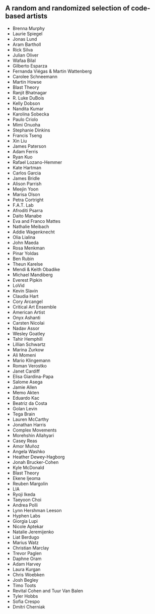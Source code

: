 ## A random and randomized selection of code-based artists
- Brenna Murphy
- Laurie Spiegel
- Jonas Lund
- Aram Bartholl
- Rick Silva
- Julian Oliver
- Wafaa Bilal
- Gilberto Esparza
- Fernanda Viégas & Martin Wattenberg
- Carolee Schneemann
- Martin Howse
- Blast Theory
- Ranjit Bhatnagar
- R. Luke DuBois
- Kelly Dobson
- Nandita Kumar
- Karolina Sobecka
- Paulo Criolo
- Mimi Onuoha
- Stephanie Dinkins
- Francis Tseng
- Xin Liu
- James Paterson
- Adam Ferris
- Ryan Kuo
- Rafael Lozano-Hemmer
- Kate Hartman
- Carlos Garcia
- James Bridle
- Alison Parrish
- Meejin Yoon
- Marisa Olson
- Petra Cortright
- F.A.T. Lab
- Afroditi Psarra
- Daito Manabe
- Eva and Franco Mattes
- Nathalie Meibach
- Addie Wagenknecht
- Olia Lialina
- John Maeda
- Rosa Menkman
- Pinar Yoldas
- Ben Rubin
- Theun Karelse
- Mendi & Keith Obadike
- Michael Mandiberg
- Everest Pipkin
- LoVid
- Kevin Slavin
- Claudia Hart
- Cory Arcangel
- Critical Art Ensemble
- American Artist
- Onyx Ashanti
- Carsten Nicolai
- Nadav Assor
- Wesley Goatley
- Tahir Hemphill
- Lillian Schwartz
- Marina Zurkow
- Ali Momeni
- Mario Klingemann
- Roman Verostko
- Janet Cardiff
- Elisa Giardina-Papa
- Salome Asega
- Jamie Allen
- Memo Akten
- Eduardo Kac
- Beatriz da Costa
- Golan Levin
- Tega Brain
- Lauren McCarthy
- Jonathan Harris
- Complex Movements
- Morehshin Allahyari
- Casey Reas
- Amor Muñoz
- Angela Washko
- Heather Dewey-Hagborg
- Jonah Brucker-Cohen
- Kyle McDonald
- Blast Theory
- Ekene Ijeoma
- Reuben Margolin
- LIA
- Ryoji Ikeda
- Taeyoon Choi
- Andrea Polli
- Lynn Hershman Leeson
- Hyphen Labs
- Giorgia Lupi
- Nicole Aptekar
- Natalie Jeremijenko
- Liat Berdugo
- Marius Watz
- Christian Marclay
- Trevor Paglen
- Daphne Oram
- Adam Harvey
- Laura Kurgan
- Chris Woebken
- Josh Begley
- Timo Toots
- Revital Cohen and Tuur Van Balen
- Tyler Hobbs
- Sofia Crespo
- Dmitri Cherniak
